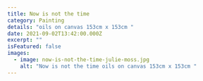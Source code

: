 ```yaml
---
title: Now is not the time
category: Painting
details: "oils on canvas 153cm x 153cm "
date: 2021-09-02T13:42:00.000Z
excerpt: ""
isFeatured: false
images:
  - image: now-is-not-the-time-julie-moss.jpg
    alt: "Now is not the time oils on canvas 153cm x 153cm "
---
```

